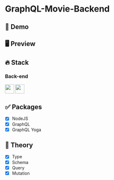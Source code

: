# GraphQL-Movie-Backend

## 🔗 Demo

## 🖥 Preview

## 🔥 Stack

### Back-end

<img height="30" src="https://img.shields.io/badge/Nodejs-339933?style=for-the-badge&logo=Node.js&logoColor=white"/> <img height="30" src="https://img.shields.io/badge/GraphQL-E434AA?style=for-the-badge&logo=GraphQL&logoColor=white"/>

## ✅ Packages

- [x] NodeJS
- [x] GraphQL
- [x] GraphQL Yoga

## 📖 Theory

- [x] Type
- [x] Schema
- [x] Query
- [x] Mutation
